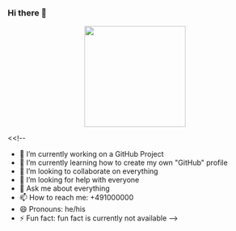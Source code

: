 ### Hi there 👋


<div id="header" align="center">
  <img src="https://media.giphy.com/media/M9gbBd9nbDrOTu1Mqx/giphy.gif" width="200"/>
</div>


<<!--

- 🔭 I’m currently working on a GitHub Project
- 🌱 I’m currently learning how to create my own "GitHub" profile 
- 👯 I’m looking to collaborate on everything 
- 🤔 I’m looking for help with everyone 
- 💬 Ask me about everything
- 📫 How to reach me: +491000000
- 😄 Pronouns: he/his
- ⚡ Fun fact: fun fact is currently not available
-->
